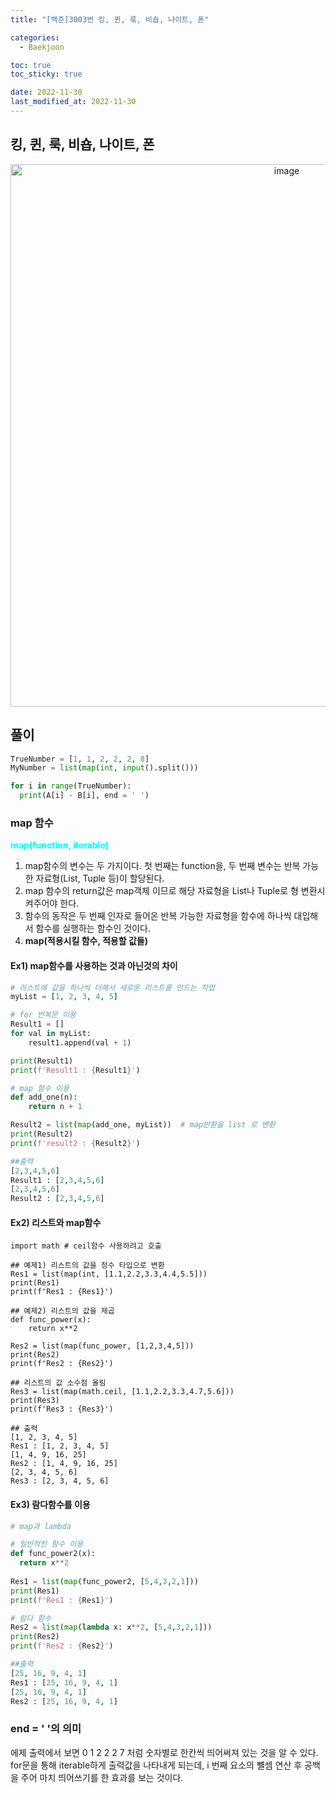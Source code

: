 ```yaml
---
title: "[백준]3003번 킹, 퀸, 룩, 비숍, 나이트, 폰"

categories: 
  - Baekjoon

toc: true
toc_sticky: true

date: 2022-11-30
last_modified_at: 2022-11-30
---
```


## 킹, 퀸, 룩, 비숍, 나이트, 폰

<p align = "center">
<img width="868" alt="image" src="https://user-images.githubusercontent.com/111734605/204680212-103ff8b9-c780-46e3-9aa0-c4a3f4cabfbf.png">
</p>

## 풀이 
```python
TrueNumber = [1, 1, 2, 2, 2, 8]
MyNumber = list(map(int, input().split()))

for i in range(TrueNumber):
  print(A[i] - B[i], end = ' ')
```

### map 함수

<span style = "color: aqua">**map(function, iterable)**</span>  

1) map함수의 변수는 두 가지이다. 첫 번째는 function을, 두 번째 변수는 반복 가능한 자료형(List, Tuple 등)이 할당된다.  
2) map 함수의 return값은 map객체 이므로 해당 자료형을 List나 Tuple로 형 변환시켜주어야 한다.  
3) 함수의 동작은 두 번째 인자로 들어온 반복 가능한 자료형을 함수에 하나씩 대입해서 함수를 실행하는 함수인 것이다.
4) **map(적용시킬 함수, 적용할 값들)**

#### Ex1) map함수를 사용하는 것과 아닌것의 차이
```python
# 리스트에 값을 하나씩 더해서 새로운 리스트를 만드는 작업
myList = [1, 2, 3, 4, 5]

# for 반복문 이용
Result1 = []
for val in myList:
    result1.append(val + 1)

print(Result1)
print(f'Result1 : {Result1}')

# map 함수 이용
def add_one(n):
    return n + 1

Result2 = list(map(add_one, myList))  # map반환을 list 로 변환
print(Result2)
print(f'result2 : {Result2}')

##출력
[2,3,4,5,6]
Result1 : [2,3,4,5,6]
[2,3,4,5,6]
Result2 : [2,3,4,5,6]
```

#### Ex2) 리스트와 map함수
```
import math # ceil함수 사용하려고 호출

## 예제1) 리스트의 값을 정수 타입으로 변환
Res1 = list(map(int, [1.1,2.2,3.3,4.4,5.5]))
print(Res1)
print(f'Res1 : {Res1}')
  
## 예제2) 리스트의 값을 제곱
def func_power(x):
    return x**2
 
Res2 = list(map(func_power, [1,2,3,4,5]))
print(Res2)
print(f'Res2 : {Res2}')

## 리스트의 값 소수점 올림
Res3 = list(map(math.ceil, [1.1,2.2,3.3,4.7,5.6]))
print(Res3)
print(f'Res3 : {Res3}')

## 출력
[1, 2, 3, 4, 5]
Res1 : [1, 2, 3, 4, 5]
[1, 4, 9, 16, 25]
Res2 : [1, 4, 9, 16, 25]
[2, 3, 4, 5, 6]
Res3 : [2, 3, 4, 5, 6]
```

#### Ex3) 람다함수를 이용
```python
# map과 lambda

# 일반적인 함수 이용
def func_power2(x):
  return x**2
  
Res1 = list(map(func_power2, [5,4,3,2,1]))
print(Res1)
print(f'Res1 : {Res1}')

# 람다 함수
Res2 = list(map(lambda x: x**2, [5,4,3,2,1]))
print(Res2)
print(f'Res2 : {Res2}')

##출력
[25, 16, 9, 4, 1]
Res1 : [25, 16, 9, 4, 1]
[25, 16, 9, 4, 1]
Res2 : [25, 16, 9, 4, 1]
```

### end = ' '의 의미
에제 출력에서 보면 0 1 2 2 2 7 처럼 숫자별로 한칸씩 띄어써져 있는 것을 알 수 있다. for문을 통해 iterable하게 출력값을 나타내게 되는데, i 번째 요소의 뺼셈 연산 후 공백을 주어
마치 띄어쓰기를 한 효과를 보는 것이다.

